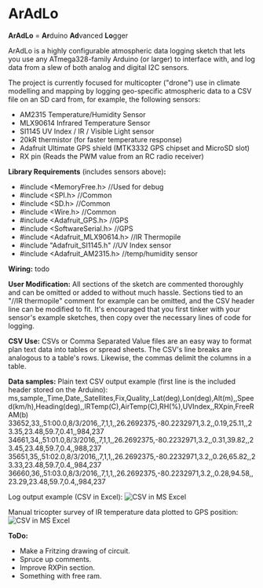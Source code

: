 # ArAdLo
**ArAdLo** = **Ar**duino **Ad**vanced **Lo**gger

ArAdLo is a highly configurable atmospheric data logging sketch that lets you use any ATmega328-family Arduino (or larger) to interface with, and log data from a slew of both analog and digital I2C sensors. 

The project is currently focused for multicopter ("drone") use in climate modelling and mapping by logging geo-specific atmospheric data to a CSV file on an SD card from, for example, the following sensors:
- AM2315 Temperature/Humidity Sensor
- MLX90614 Infrared Temperature Sensor
- SI1145 UV Index / IR / Visible Light sensor
- 20kR thermistor (for faster temperature response)
- Adafruit Ultimate GPS shield (MTK3332 GPS chipset and MicroSD slot)
- RX pin (Reads the PWM value from an RC radio receiver)

**Library Requirements** (includes sensors above)**:**
- #include <MemoryFree.h> //Used for debug
- #include <SPI.h> //Common
- #include <SD.h> //Common
- #include <Wire.h> //Common
- #include <Adafruit_GPS.h> //GPS
- #include <SoftwareSerial.h> //GPS
- #include <Adafruit_MLX90614.h> //IR Thermopile
- #include "Adafruit_SI1145.h" //UV Index sensor
- #include <Adafruit_AM2315.h> //temp/humidity sensor

**Wiring:**
todo 

**User Modification:**
All sections of the sketch are commented thoroughly and can be omitted or added to without much hassle. Sections tied to an "//IR thermopile" comment for example can be omitted, and the CSV header line can be modified to fit. It's encouraged that you first tinker with your sensor's example sketches, then copy over the necessary lines of code for logging. 

**CSV Use:**
CSVs or Comma Separated Value files are an easy way to format plan text data into tables or spread sheets. The CSV's line breaks are analogous to a table's rows. Likewise, the commas delimit the columns in a table. 


**Data samples:**
Plain text CSV output example (first line is the included header stored on the Arduino):
ms,sample,,Time,Date,,Satellites,Fix,Quality,,Lat(deg),Lon(deg),Alt(m),,Speed(km/h),Heading(deg),,IRTemp(C),AirTemp(C),RH(%),UVIndex,,RXpin,FreeRAM(b)
33652,33,,51:00.0,8/3/2016,,7,1,1,,26.2692375,-80.2232971,3.2,,0.19,25.11,,23.35,23.48,59.7,0.41,,984,237
34661,34,,51:01.0,8/3/2016,,7,1,1,,26.2692375,-80.2232971,3.2,,0.31,39.82,,23.45,23.48,59.7,0.4,,988,237
35651,35,,51:02.0,8/3/2016,,7,1,1,,26.2692375,-80.2232971,3.2,,0.26,65.82,,23.33,23.48,59.7,0.4,,984,237
36660,36,,51:03.0,8/3/2016,,7,1,1,,26.2692375,-80.2232971,3.2,,0.28,94.58,,23.29,23.48,59.7,0.4,,984,237

Log output example (CSV in Excel):
![CSV in MS Excel](http://i.imgur.com/eclWjhg.png "CSV in MS Excel")

Manual tricopter survey of IR temperature data plotted to GPS position:
![CSV in MS Excel](http://i.imgur.com/XH3HwEq.png "CSV in MS Excel")

**ToDo:**
- Make a Fritzing drawing of circuit.
- Spruce up comments.
- Improve RXPin section.
- Something with free ram. 
